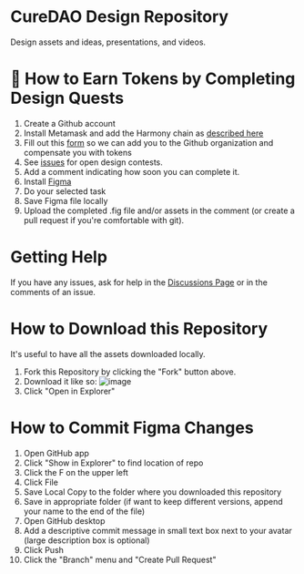 # CureDAO Design Repository
Design assets and ideas, presentations, and videos. 

# 🎁 How to Earn Tokens by Completing Design Quests

1. Create a Github account
2. Install Metamask and add the Harmony chain as [described here](https://app.gitbook.com/o/5VrxfXthJ6nareW3125z/s/ALpB7mDyBf0ce3vSyslF/~/changes/NBBfbuLDGxvuVZxSZeXd/how-to/get-tokens)
3. Fill out this [form](https://notionforms.io/forms/join-curedao) so we can add you to the Github organization and compensate you with tokens
4. See [issues](https://github.com/cure-dao/design/issues) for open design contests. 
5. Add a comment indicating how soon you can complete it. 
6. Install [Figma](https://www.figma.com/downloads/)
7. Do your selected task
8. Save Figma file locally
9. Upload the completed .fig file and/or assets in the comment (or create a pull request if you're comfortable with git). 

# Getting Help
If you have any issues, ask for help in the [Discussions Page](https://github.com/cure-dao/design/discussions) or in the comments of an issue.

# How to Download this Repository

It's useful to have all the assets downloaded locally.  

1. Fork this Repository by clicking the "Fork" button above.
2. Download it like so:
![image](https://user-images.githubusercontent.com/2808553/156827145-935dc080-2b1a-4233-b696-4fec8874e300.png)
3. Click "Open in Explorer"

# How to Commit Figma Changes
1. Open GitHub app 
2. Click "Show in Explorer" to find location of repo
3. Click the F on the upper left
4. Click File
5. Save Local Copy to the folder where you downloaded this repository
6. Save in appropriate folder (if want to keep different versions, append your name to the end of the file)
7. Open GitHub desktop
8. Add a descriptive commit message in small text box next to your avatar (large description box is optional)
9. Click Push
10. Click the "Branch" menu and "Create Pull Request"
